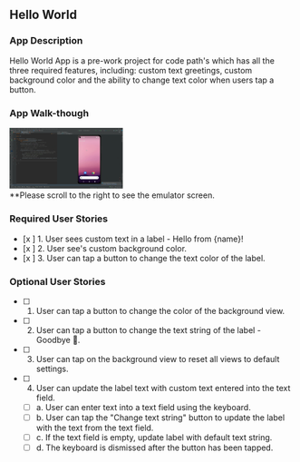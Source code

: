## Hello World

### App Description
Hello World App is a pre-work project for code path's which has all the three required features, including: custom text greetings, custom background color and the ability to change text color when users tap a button.

### App Walk-though


<img src="https://github.com/olivia-tran/prework/blob/main/video_walkthrough.gif" width=200><br>
**Please scroll to the right to see the emulator screen. 

### Required User Stories
- [x ] 1. User sees custom text in a label - Hello from {name}!
- [x ] 2. User see's custom background color.
- [x ] 3. User can tap a button to change the text color of the label.

### Optional User Stories
- [ ] 1. User can tap a button to change the color of the background view.
- [ ] 2. User can tap a button to change the text string of the label - Goodbye 👋.
- [ ] 3. User can tap on the background view to reset all views to default settings.
- [ ] 4. User can update the label text with custom text entered into the text field.
   - [ ] a. User can enter text into a text field using the keyboard.
   - [ ] b. User can tap the "Change text string" button to update the label with the text from the text field.
   - [ ] c. If the text field is empty, update label with default text string.
   - [ ] d. The keyboard is dismissed after the button has been tapped.